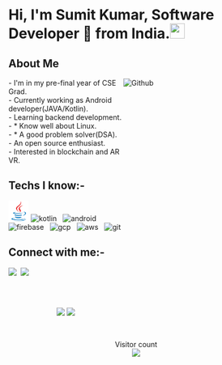 # Hi, I'm Sumit Kumar, Software Developer 🚀 from India.<img src="https://github.com/TheDudeThatCode/TheDudeThatCode/blob/master/Assets/Hi.gif" width="29px" height="30px">
## About Me
<img width="55%" height="500" align="right" alt="Github" src="https://user-images.githubusercontent.com/88109183/212560479-f44bfe21-0c91-4202-a243-84fed0e2fcd1.jpg" />
- I'm in my pre-final year of CSE Grad. </br>
- Currently working as Android developer(JAVA/Kotlin). </br>
- Learning backend development. </br>
- * Know well about Linux. </br>
- * A good problem solver(DSA). </br>
- An open source enthusiast. </br>
- Interested in blockchain and AR VR. </br>

<!---
Stkrr002/Stkrr002 is a ✨ special ✨ repository because its `README.md` (this file) appears on your GitHub profile.
You can click the Preview link to take a look at your changes.
--->




## Techs I know:-
<p align="left">
 <img src="https://raw.githubusercontent.com/devicons/devicon/master/icons/java/java-original.svg" alt="java" width="40" height="40"/>
 <img src="https://www.vectorlogo.zone/logos/kotlinlang/kotlinlang-icon.svg" alt="kotlin" width="31" height="35"/> &nbsp;
 <img src="https://iconape.com/wp-content/png_logo_vector/android-robot-head.png" alt="android" width="38" height="40"/>  &nbsp; 
 <img src="https://www.vectorlogo.zone/logos/firebase/firebase-icon.svg" alt="firebase" width="28" height="35"/> &nbsp;
 <img src="https://www.vectorlogo.zone/logos/google_cloud/google_cloud-icon.svg" alt="gcp" width="35" height="34"/> &nbsp;
 <img src="https://upload.wikimedia.org/wikipedia/commons/thumb/9/93/Amazon_Web_Services_Logo.svg/1280px-Amazon_Web_Services_Logo.svg.png" alt="aws" width="45" height="28"/> &nbsp; 
 <img src="https://www.vectorlogo.zone/logos/git-scm/git-scm-icon.svg" alt="git" width="35" height="35"/> </p>



## Connect with me:-

<a href="mailto:sumitkrr2002@gmail.com">
  <img align="left" width="24px" src="https://www.vectorlogo.zone/logos/gmail/gmail-icon.svg" />
</a>

<a href="https://www.linkedin.com/in/stkrr002/">
  <img align="left" width="25px" src="https://www.vectorlogo.zone/logos/linkedin/linkedin-icon.svg" />
</a>

<br />
<br />
<p>&nbsp;</p>

<p align="center">

  <img height="150" src="https://github-readme-stats.vercel.app/api?username=stkrr002&theme=react&show_icons=true&hide=stars&count_private=true" />
  <img height="150" src ="http://github-readme-streak-stats.herokuapp.com?user=stkrr002&theme=react" />
</p>

<br />

<p align="center"> 
  Visitor count<br>
  <img src="https://profile-counter.glitch.me/stkrr002/count.svg" />
</p>
